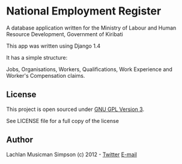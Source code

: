 National Employment Register 
============================

A database application written for the Ministry of Labour and Human Resource Development, Government of Kiribati

This app was written using Django 1.4 

It has a simple structure:

Jobs, Organisations, Workers, Qualifications, Work Experience and Worker's Compensation claims.


License
-------
This project is open sourced under [GNU GPL Version 3](http://www.gnu.org/licenses/gpl-3.0.html).

See LICENSE file for a full copy of the license

Author
------
Lachlan Musicman Simpson (c) 2012 - [Twitter](http://twitter.com/#datakid23) [E-mail](mailto://lachlan@constraintworks.com)

